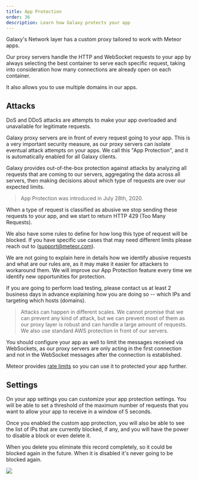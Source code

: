 ```yaml
---
title: App Protection
order: 36
description: Learn how Galaxy protects your app
---
```


Galaxy's Network layer has a custom proxy tailored to work with Meteor apps.

Our proxy servers handle the HTTP and WebSocket requests to your app by always selecting the best container to serve each specific request, taking into consideration how many connections are already open on each container.

It also allows you to use multiple domains in our apps.

<h2 id="attacks">Attacks</h2>

DoS and DDoS attacks are attempts to make your app overloaded and unavailable for legitimate requests.

Galaxy proxy servers are in front of every request going to your app. This is a very important security measure, as our proxy servers can isolate eventual attack attempts on your apps. We call this "App Protection", and it is automatically enabled for all Galaxy clients.

Galaxy provides out-of-the-box protection against attacks by analyzing all requests that are coming to our servers, aggregating the data across all servers, then making decisions about which type of requests are over our expected limits.

> App Protection was introduced in July 28th, 2020.

When a type of request is classified as abusive we stop sending these requests to your app, and we start to return HTTP 429 (Too Many Requests).

We also have some rules to define for how long this type of request will be blocked. If you have specific use cases that may need different limits please reach out to (support@meteor.com).

We are not going to explain here in details how we identify abusive requests and what are our rules are, as it may make it easier for attackers to workaround them. We will improve our App Protection feature every time we identify new opportunities for protection.

If you are going to perform load testing, please contact us at least 2 business days in advance explaining how you are doing so -- which IPs and targeting which hosts (domains).

> Attacks can happen in different scales. We cannot promise that we can prevent any kind of attack, but we can prevent most of them as our proxy layer is robust and can handle a large amount of requests. We also use standard AWS protection in front of our servers.

You should configure your app as well to limit the messages received via WebSockets, as our proxy servers are only acting in the first connection and not in the WebSocket messages after the connection is established. 

Meteor provides [rate limits](https://docs.meteor.com/api/methods.html#ddpratelimiter) so you can use it to protected your app further. 

<h2 id="settings">Settings</h2>

On your app settings you can customize your app protection settings. You will be able to set a threshold of the maximum number of requests that you want to allow your app to receive in a window of 5 seconds.

Once you enabled the custom app protection, you will also be able to see the list of IPs that are currently blocked, if any, and you will have the power to disable a block or even delete it.

When you delete you eliminate this record completely, so it could be blocked again in the future. When it is disabled it's never going to be blocked again.

<img src="/images/app-protection-custom-settings.png" />
